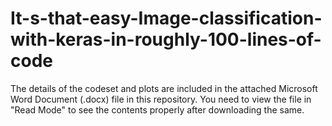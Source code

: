 # It-s-that-easy-Image-classification-with-keras-in-roughly-100-lines-of-code

The details of the codeset and plots are included in the attached Microsoft Word Document (.docx) file in this repository. 
You need to view the file in "Read Mode" to see the contents properly after downloading the same.
